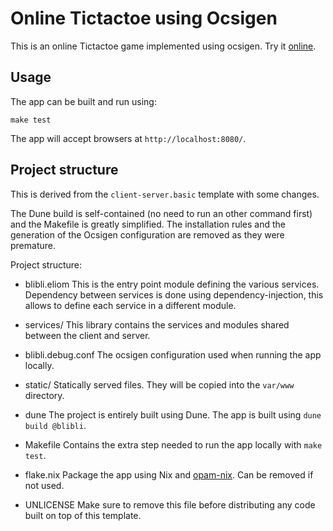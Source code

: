 # Online Tictactoe using Ocsigen

This is an online Tictactoe game implemented using ocsigen.
Try it [online](https://j3s.fr/blibli/).

## Usage

The app can be built and run using:

```
make test
```

The app will accept browsers at `http://localhost:8080/`.

## Project structure

This is derived from the `client-server.basic` template with some changes.

The Dune build is self-contained (no need to run an other command first) and
the Makefile is greatly simplified. The installation rules and the generation
of the Ocsigen configuration are removed as they were premature.

Project structure:

- blibli.eliom
  This is the entry point module defining the various services.
  Dependency between services is done using dependency-injection, this allows
  to define each service in a different module.

- services/
  This library contains the services and modules shared between the client and
  server.

- blibli.debug.conf
  The ocsigen configuration used when running the app locally.

- static/
  Statically served files. They will be copied into the `var/www` directory.

- dune
  The project is entirely built using Dune.
  The app is built using `dune build @blibli`.

- Makefile
  Contains the extra step needed to run the app locally with `make test`.

- flake.nix
  Package the app using Nix and [opam-nix](https://github.com/tweag/opam-nix).
  Can be removed if not used.

- UNLICENSE
  Make sure to remove this file before distributing any code built on top of
  this template.
